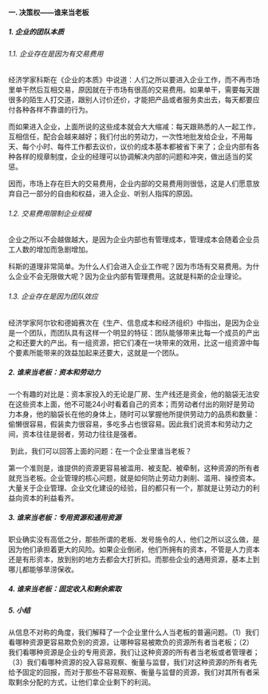 #### 一. 决策权——谁来当老板

##### 1. 企业的团队本质

###### 1.1. 企业存在是因为有交易费用

​	经济学家科斯在《企业的本质》中说道：人们之所以要进入企业工作，而不再市场里单干然后互相交易，原因就在于市场有很高的交易费用。如果单干，需要每天跟很多的陌生人打交道，跟别人讨价还价，才能把产品或者服务卖出去，每天都要应付各种各样不靠谱的行为。

​	而如果进入企业，上面所说的这些成本就会大大缩减：每天跟熟悉的人一起工作，互相信任，配合会越来越好；我们付出的劳动力，一次性地批发给企业，不用每天、每个小时、每件工作都去议价，议价的成本基本都被省下来了；企业内部有各种各样的规章制度，企业的经理可以协调解决内部的问题和冲突，做出适当的奖惩。

​	因而，市场上存在巨大的交易费用，企业内部的交易费用则很低，这是人们愿意放弃自己一部分的自由和权益，进入企业、听别人指挥的原因。

###### 1.2. 交易费用限制企业规模

​	企业之所以不会越做越大，是因为企业内部也有管理成本，管理成本会随着企业员工人数的增加而急剧增加。

​	科斯的道理非常简单。为什么人们会进入企业工作呢？因为市场有交易费用。为什么企业不会无限做大呢？因为企业内部有管理费用。这就是科斯的企业理论。

###### 1.3. 企业存在是因为团队效应

​	经济学家阿尔钦和德姆赛次在《生产、信息成本和经济组织》中指出，是因为企业是一个团队，而团队具有这样一个明显的特征：团队能够带来比每一个成员的产出之和还要大的产出。有一组资源，把它们凑在一块带来的效用，比这一组资源中每个要素所能带来的效益加起来还要大，这就是一个团队。

##### 2. 谁来当老板：资本和劳动力

​	一个有趣的对比是：资本家投入的无论是厂房、生产线还是资金，他的脑袋无法安在这些资本上面，他不可能24小时看着自己的资本；而劳动者付出的刚好是劳动力本身，他的脑袋长在他的身体上，随时可以掌握他所提供劳动力的品质和数量：偷懒很容易，假装卖力很容易，多吃多占也很容易。因此我们说资本和劳动力之间，资本往往是弱者，劳动力往往是强者。

​	到此，我们可以回答上面的问题：在一个企业里谁当老板？

​	第一个准则是，谁提供的资源更容易被滥用、被支配、被牵制，这种资源的所有者就充当老板。企业管理的核心问题，就是如何防止劳动力剥削、滥用、操控资本。大量关于企业管理、企业文化建设的经验，目的都只有一个，那就是让劳动力的利益向资本的利益看齐。

##### 3. 谁来当老板：专用资源和通用资源

​	职业确实没有高低之分，那些所谓的老板、发号施令的人，他们之所以这么做，是因为他们承担着更大的风险。如果企业倒闭，他们所拥有的资本，不管是人力资本还是有形资本，放到别的地方去都会大打折扣。而那些企业的通用资源，基本上到哪儿都能够旱涝保收。

##### 4. 谁来当老板：固定收入和剩余索取

##### 5. 小结

​	从信息不对称的角度，我们解释了一个企业里什么人当老板的普遍问题。（1）我们看哪种资源更容易欺负别的资源，让哪种容易被欺负的资源所有者当老板；（2）我们看哪种资源是企业的专用资源，我们让这种资源的所有者当老板或者管理者；（3）我们看哪种资源的投入容易观察、衡量与监督，我们对这种资源的所有者先给予固定的回报，而对于那些不容易观察、衡量与监督的资源，我们对其所有者采取剩余分配的方式，让他们拿企业剩下的利润。

​	